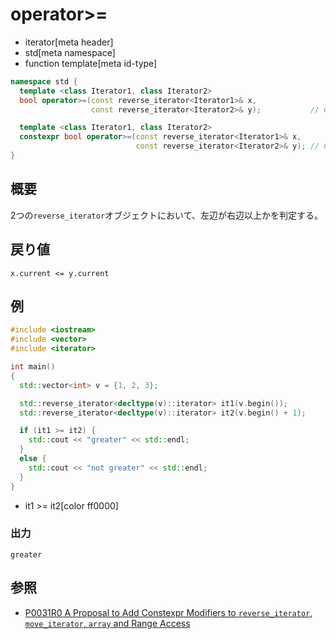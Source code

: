 # operator>=
* iterator[meta header]
* std[meta namespace]
* function template[meta id-type]

```cpp
namespace std {
  template <class Iterator1, class Iterator2>
  bool operator>=(const reverse_iterator<Iterator1>& x,
                  const reverse_iterator<Iterator2>& y);           // C++03

  template <class Iterator1, class Iterator2>
  constexpr bool operator>=(const reverse_iterator<Iterator1>& x,
                            const reverse_iterator<Iterator2>& y); // C++17
}
```

## 概要
2つの`reverse_iterator`オブジェクトにおいて、左辺が右辺以上かを判定する。


## 戻り値
`x.current <= y.current`


## 例
```cpp example
#include <iostream>
#include <vector>
#include <iterator>

int main()
{
  std::vector<int> v = {1, 2, 3};

  std::reverse_iterator<decltype(v)::iterator> it1(v.begin());
  std::reverse_iterator<decltype(v)::iterator> it2(v.begin() + 1);

  if (it1 >= it2) {
    std::cout << "greater" << std::endl;
  }
  else {
    std::cout << "not greater" << std::endl;
  }
}
```
* it1 >= it2[color ff0000]

### 出力
```
greater
```

## 参照
- [P0031R0 A Proposal to Add Constexpr Modifiers to `reverse_iterator`, `move_iterator`, `array` and Range Access](http://www.open-std.org/jtc1/sc22/wg21/docs/papers/2015/p0031r0.html)
